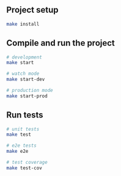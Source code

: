 ## Project setup

```bash
make install
```

## Compile and run the project

```bash
# development
make start

# watch mode
make start-dev

# production mode
make start-prod
```

## Run tests

```bash
# unit tests
make test

# e2e tests
make e2e

# test coverage
make test-cov
```
